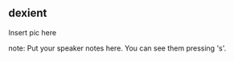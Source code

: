 ##  dexient

Insert pic here

note:
    Put your speaker notes here.
    You can see them pressing 's'.
